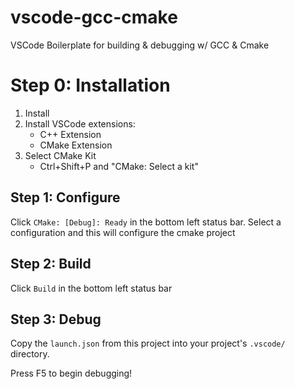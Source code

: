 # vscode-gcc-cmake
VSCode Boilerplate for building &amp; debugging w/ GCC &amp; Cmake

# Step 0: Installation

1. Install 
1. Install VSCode extensions:
	- C++ Extension
	- CMake Extension
1. Select CMake Kit
   - Ctrl+Shift+P and "CMake: Select a kit"

## Step 1: Configure

Click `CMake: [Debug]: Ready` in the bottom left status bar. Select a configuration and this will configure the cmake project

## Step 2: Build

Click `Build` in the bottom left status bar

## Step 3: Debug

Copy the `launch.json` from this project into your project's `.vscode/` directory.

Press F5 to begin debugging!

